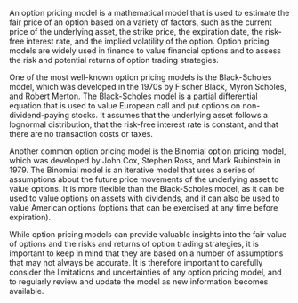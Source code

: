 An option pricing model is a mathematical model that is used to estimate the fair price of an option based on a variety of factors, such as the current price of the underlying asset, the strike price, the expiration date, the risk-free interest rate, and the implied volatility of the option. Option pricing models are widely used in finance to value financial options and to assess the risk and potential returns of option trading strategies.

One of the most well-known option pricing models is the Black-Scholes model, which was developed in the 1970s by Fischer Black, Myron Scholes, and Robert Merton. The Black-Scholes model is a partial differential equation that is used to value European call and put options on non-dividend-paying stocks. It assumes that the underlying asset follows a lognormal distribution, that the risk-free interest rate is constant, and that there are no transaction costs or taxes.

Another common option pricing model is the Binomial option pricing model, which was developed by John Cox, Stephen Ross, and Mark Rubinstein in 1979. The Binomial model is an iterative model that uses a series of assumptions about the future price movements of the underlying asset to value options. It is more flexible than the Black-Scholes model, as it can be used to value options on assets with dividends, and it can also be used to value American options (options that can be exercised at any time before expiration).

While option pricing models can provide valuable insights into the fair value of options and the risks and returns of option trading strategies, it is important to keep in mind that they are based on a number of assumptions that may not always be accurate. It is therefore important to carefully consider the limitations and uncertainties of any option pricing model, and to regularly review and update the model as new information becomes available.